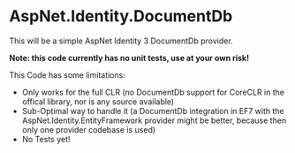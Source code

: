 # AspNet.Identity.DocumentDb

This will be a simple AspNet Identity 3 DocumentDb provider.

**Note: this code currently has no unit tests, use at your own risk!**


This Code has some limitations:
- Only works for the full CLR (no DocumentDb support for CoreCLR in the offical library, nor is any source available)
- Sub-Optimal way to handle it (a DocumentDb integration in EF7 with the AspNet.Identity.EntityFramework provider might be better, because then only one provider codebase is used)
- No Tests yet!

